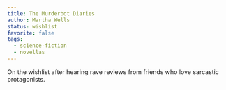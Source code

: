 ```yaml
---
title: The Murderbot Diaries
author: Martha Wells
status: wishlist
favorite: false
tags:
  - science-fiction
  - novellas
---
```

On the wishlist after hearing rave reviews from friends who love sarcastic protagonists.
